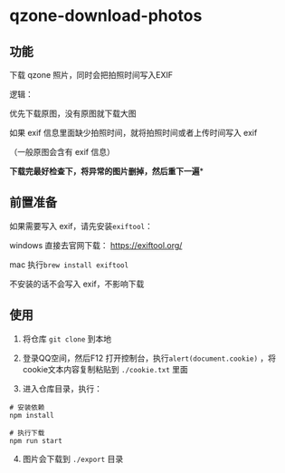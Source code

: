 # qzone-download-photos

## 功能
下载 qzone 照片，同时会把拍照时间写入EXIF

逻辑：

  优先下载原图，没有原图就下载大图
  
  如果 exif 信息里面缺少拍照时间，就将拍照时间或者上传时间写入 exif
  
  （一般原图会含有 exif 信息）

  **下载完最好检查下，将异常的图片删掉，然后重下一遍***

## 前置准备

如果需要写入 exif，请先安装`exiftool`：

windows 直接去官网下载： https://exiftool.org/

mac 执行`brew install exiftool`

不安装的话不会写入 exif，不影响下载

## 使用

1. 将仓库 `git clone` 到本地

2. 登录QQ空间，然后F12 打开控制台，执行`alert(document.cookie)` ，将cookie文本内容复制粘贴到 `./cookie.txt` 里面

3. 进入仓库目录，执行：
```
# 安装依赖
npm install

# 执行下载
npm run start
```

4. 图片会下载到 `./export` 目录
